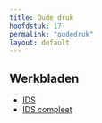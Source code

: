 ```yaml
---
title: Oude druk
hoofdstuk: 17
permalink: "oudedruk"
layout: default
---
```


## Werkbladen
* [IDS](https://drive.google.com/file/d/1Dm1hYd01agBbkfA0fZ9ZT3YLsXMIwHGR/view?usp=sharing)
* [IDS compleet](https://drive.google.com/file/d/1fZdkTZB22PidgjvJMyFwvPUBKmrgst2L/view?usp=sharing)

